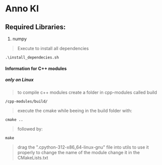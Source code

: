 # Anno KI
## Required Libraries:
1. numpy
> Execute to install all dependencies
    
    .\install_dependecies.sh


#### Information for C++ modules
##### only on Linux
> to compile c++ modules create a folder in cpp-modules called build 

    /cpp-modules/build/

> execute the cmake while beeing in the build folder with:

    cmake ..

> followed by:

    make

> drag the ".cpython-312-x86_64-linux-gnu" file into utils to use it properly
> to change the name of the module change it in the CMakeLists.txt